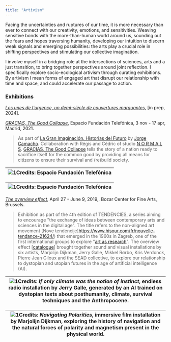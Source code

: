 ```yaml
---
title: "Artivism"
---
```

Facing the uncertainties and ruptures of our time, it is more necessary than ever to connect with our creativity, emotions, and sensitivities. Weaving sensitive bonds with the more-than-human world around us, sounding out the fears and hopes traversing humanity, developing our intuition to discern weak signals and emerging possibilities: the arts play a crucial role in shifting perspectives and stimulating our collective imagination.

I involve myself in a bridging role at the intersections of sciences, arts and a just transition, to bring together perspectives around joint reflection. I specifically explore socio-ecological artivism through curating exhibitions. By artivism I mean forms of engaged art that disrupt our relationship with time and space, and could accelerate our passage to action.

### Exhibitions

*[Les unes de l'urgence, un demi-siècle de couvertures marquantes](http:s://)*, [in prep, 2024]. 

*[GRACIAS, The Good Collapse](https://normalfutu.re/uncategorized/grasias-the-good-collapse-exhibition/)*, Espacio Fundación Telefónica, 3 nov - 17 apr, Madrid, 2021.  
>As part of [La Gran Imaginación. Historias del Futuro]([https://www.fundaciontelefonica.com/exposiciones/la-gran-imaginacion-historias-del-futuro/](https://www.fundaciontelefonica.com/exposiciones/la-gran-imaginacion-historias-del-futuro/)) by [Jorge Camacho]([https://www.iftf.org/people/jorge-camacho-rojas/](https://www.iftf.org/people/jorge-camacho-rojas/)). Collaboration with Régis and Cédric of studio [N O R M A L S]([https://normalfutu.re/](https://normalfutu.re/)). [GRACIAS, The Good Collapse]([https://normalfutu.re/studio/grasias-the-good-collapse-digital-catalogue/](https://normalfutu.re/studio/grasias-the-good-collapse-digital-catalogue/)) tells the story of a nation ready to sacrifice itself for the common good by providing all means for citizens to ensure their survival and (re)build society.

|![1](/img/good-collapse-1.jpg)Credits: Espacio Fundación Telefónica|
|---|

|![1](/img/good-collapse-2.jpg)Credits: Espacio Fundación Telefónica|
|---|

*[The overview effect](https://www.bozar.be/fr/calendrier/tendencies-19)*, April 27 - June 9, 2019,, Bozar Center for Fine Arts, Brussels. 
>Exhibition as part of the 4th edition of TENDENCIES, a series aiming to encourage "the exchange of ideas between contemporary arts and sciences in the digital age". The title refers to the non-aligned art movement [Nove tendencije]https://www.hisour.com/fr/nouvelle-tendance-21624/) that emerged in the 1960s in Zagreb, one of the first international groups to explore "[art as research](https://www.tingenesmetode.no/images/PDF/Litteratur_MK/Bjerregaard_Introduction.pdf)". The overview effect [[catalogue](/img/overview-effect.pdf)] brought together sound and visual installations by six artists, Marjolijn Dijkman, Jerry Galle, Mikkel Rørbo, Kris Verdonck, Pierre Jean Giloux and the SEAD collective, to explore our relationship to dystopian and utopian futures in the age of artificial intelligence (AI).

|![1](/img/overview-effect-1.jpg)Credits: *If only climate was the notion of instinct*, endless radio installation by Jerry Galle, generated by an AI trained on dystopian texts about posthumanity, climate, survival techniques and the Anthropocene.| 
|---|

|![1](/img/overview-effect-2.jpg)Credits: *Navigating Polarities*, immersive film installation by Marjolijn Dijkman, exploring the history of navigation and the natural forces of polarity and magnetism present in the physical world.|
|---|
